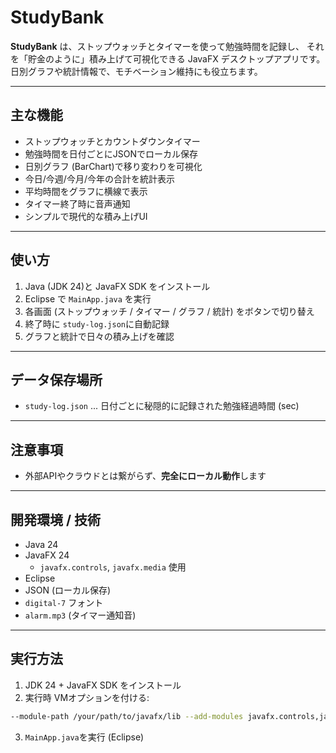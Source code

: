 # StudyBank

**StudyBank** は、ストップウォッチとタイマーを使って勉強時間を記録し、
それを「貯金のように」積み上げて可視化できる JavaFX デスクトップアプリです。  
日別グラフや統計情報で、モチベーション維持にも役立ちます。

---

## 主な機能

- ストップウォッチとカウントダウンタイマー
- 勉強時間を日付ごとにJSONでローカル保存
- 日別グラフ (BarChart)で移り変わりを可視化
- 今日/今週/今月/今年の合計を統計表示
- 平均時間をグラフに横線で表示
- タイマー終了時に音声通知
- シンプルで現代的な積み上げUI

---

## 使い方

1. Java (JDK 24)と JavaFX SDK をインストール
2. Eclipse で `MainApp.java` を実行
3. 各画面 (ストップウォッチ / タイマー / グラフ / 統計) をボタンで切り替え
4. 終了時に `study-log.json`に自動記録
5. グラフと統計で日々の積み上げを確認

---

## データ保存場所

- `study-log.json` ... 日付ごとに秘隠的に記録された勉強経過時間 (sec)

---

## 注意事項

- 外部APIやクラウドとは繋がらず、**完全にローカル動作**します

---

## 開発環境 / 技術

- Java 24
- JavaFX 24
  - `javafx.controls`, `javafx.media` 使用
- Eclipse
- JSON (ローカル保存)
- `digital-7` フォント
- `alarm.mp3` (タイマー通知音)

---

## 実行方法

1. JDK 24 + JavaFX SDK をインストール
2. 実行時 VMオプションを付ける:

```bash
--module-path /your/path/to/javafx/lib --add-modules javafx.controls,javafx.fxml,javafx.media
```

3. `MainApp.java`を実行 (Eclipse)




